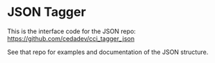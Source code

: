 # JSON Tagger

This is the interface code for the JSON repo: https://github.com/cedadev/cci_tagger_json

See that repo for examples and documentation of the JSON structure. 